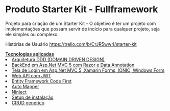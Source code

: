 # Produto Starter Kit - Fullframework
Projeto para criação de um Starter Kit - O objetivo é ter um projeto com implementações que possam servir de incício para qualquer projeto, seja ele simples ou complexo.

Histórias de Usuário
https://trello.com/b/CrJR5ww4/starter-kit

<u>
<b>Tecnologias aplicadas</b>
<li>Arquitetura DDD (DOMAIN DRIVEN DESIGN)</li>
<li>BackEnd em Asp.Net MVC 5 com Razor e Data Annotation</li>
<li>Tela de Login em Asp.Net MVC 5, Xamarin Forms, IONIC, Windows Form</li>
<li>Web API com JWT</li>
<li>Entity Framework Code First</li>
<li>Auto Mapper</li>
<li>Ninject</li>
<li>Setup de instalação</li>
<li>CRUD genérico</li>
</ul>

